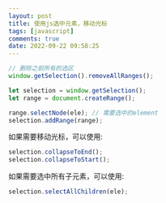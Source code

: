 ```yaml
---
layout: post
title: 使用js选中元素，移动光标
tags: [javascript]
comments: true
date: 2022-09-22 09:58:25
---
```


```javascript
// 删除之前所有的选区
window.getSelection().removeAllRanges();

let selection = window.getSelection();
let range = document.createRange();

range.selectNode(ele); // 需要选中的element
selection.addRange(range);
```

如果需要移动光标，可以使用:

```javascript
selection.collapseToEnd();
selection.collapseToStart();
```

如果需要选中所有子元素，可以使用:

```javascript
selection.selectAllChildren(ele);
```
